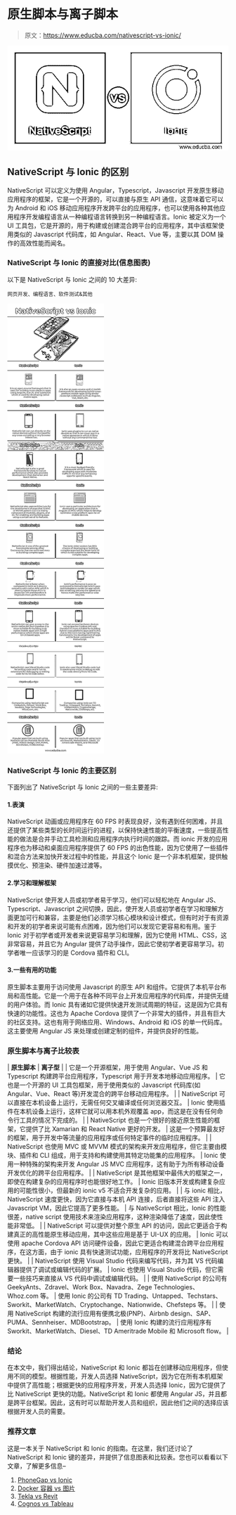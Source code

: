 # 原生脚本与离子脚本

> 原文：<https://www.educba.com/nativescript-vs-ionic/>

![NativeScript vs Ionic](img/f0443d4d37a18ef61f6842974619d98f.png)



## NativeScript 与 Ionic 的区别

NativeScript 可以定义为使用 Angular，Typescript，Javascript 开发原生移动应用程序的框架，它是一个开源的，可以直接与原生 API 通信，这意味着它可以为 Android 和 iOS 移动应用程序开发跨平台的应用程序，也可以使用各种其他应用程序开发编程语言从一种编程语言转换到另一种编程语言。Ionic 被定义为一个 UI 工具包，它是开源的，用于构建或创建混合跨平台的应用程序，其中该框架使用类似的 Javascript 代码库，如 Angular、React、Vue 等，主要以其 DOM 操作的高效性能而闻名。

### NativeScript 与 Ionic 的直接对比(信息图表)

以下是 NativeScript 与 Ionic 之间的 10 大差异:

<small>网页开发、编程语言、软件测试&其他</small>

![NativeScript-vs-Ionic-info](img/c396677c02267dc17f14db1970b3c435.png)



### NativeScript 与 Ionic 的主要区别

下面列出了 NativeScript 与 Ionic 之间的一些主要差异:

#### 1.表演

NativeScript 动画或应用程序在 60 FPS 时表现良好，没有遇到任何困难，并且还提供了某些类型的长时间运行的进程，以保持快速性能的平衡速度，一些提高性能的做法是合并手动工具检测和应用程序内执行时间的跟踪。而 ionic 开发的应用程序也为移动和桌面应用程序提供了 60 FPS 的出色性能，因为它使用了一些插件和混合方法来加快开发过程中的性能，并且这个 Ionic 是一个非本机框架，提供触摸优化、预渲染、硬件加速过渡等。

#### 2.学习和理解框架

NativeScript 使开发人员或初学者易于学习，他们可以轻松地在 Angular JS、Typescript、Javascript 之间切换，因此，使开发人员或初学者在学习和理解方面更加可行和兼容，主要是他们必须学习核心模块和设计模式，但有时对于有资源和开发的初学者来说可能有点困难，因为他们可以发现它更容易和有用。鉴于 Ionic 对于初学者或开发者来说更容易学习和理解，因为它使用 HTML、CSS，这非常容易，并且它为 Angular 提供了动手操作，因此它使初学者更容易学习。初学者唯一应该学习的是 Cordova 插件和 CLI。

#### 3.一些有用的功能

原生脚本主要用于访问使用 Javascript 的原生 API 和组件。它提供了本机平台布局和高性能。它是一个用于在各种不同平台上开发应用程序的代码库，并提供无缝的用户体验。而 Ionic 具有诸如它提供快速开发测试周期的特征，这是因为它具有快速的功能性。这也为 Apache Cordova 提供了一个非常大的插件，并且有巨大的社区支持。这也有用于网络应用、Windows、Android 和 iOS 的单一代码库。这主要使用 Angular JS 来处理或创建定制的组件，并提供良好的性能。

### 原生脚本与离子比较表

| **原生脚本** | **离子型** |
| 它是一个开源框架，用于使用 Angular、Vue JS 和 Typescript 构建跨平台应用程序，Typescript 用于开发本地移动应用程序。 | 它也是一个开源的 UI 工具包框架，用于使用类似的 Javascript 代码库(如 Angular、Vue、React 等)开发混合的跨平台移动应用程序。 |
| NativeScript 可以直接在本机设备上运行，无需任何交叉编译或任何浏览器交互。 | Ionic 使用插件在本机设备上运行，这样它就可以用本机外观覆盖 app，而这是在没有任何命令行工具的情况下完成的。 |
| NativeScript 也是一个很好的接近原生性能的框架，它提供了比 Xamarian 和 React Native 更好的开发。 | 这是一个预算最友好的框架，用于开发中等流量的应用程序或任何特定事件的临时应用程序。 |
| NativeScript 也使用 MVC 或 MVVM 模式的架构来开发应用程序，但它主要由模块、插件和 CLI 组成，用于支持和构建使用其特定功能集的应用程序。 | Ionic 使用一种特殊的架构来开发 Angular JS MVC 应用程序，这有助于为所有移动设备开发优化的跨平台应用程序。 |
| NativeScript 是其他框架中最伟大的框架之一，即使在构建复杂的应用程序时也能很好地工作。 | Ionic 旧版本开发或构建复杂应用的可能性很小，但最新的 ionic v5 不适合开发复杂的应用。 |
| 与 ionic 相比，NativeScript 速度更快，因为它直接与本机 API 连接，后者直接将这些 API 注入 Javascript VM，因此它提高了更多性能。 | 与 NativeScript 相比，Ionic 的性能很差，native script 使用技术来渲染应用程序，这种渲染降低了速度，因此使性能非常低。 |
| NativeScript 可以提供对整个原生 API 的访问，因此它更适合于构建真正的高性能原生移动应用，其中这些应用是基于 UI-UX 的应用。 | Ionic 可以使用 apache Cordova API 访问硬件设备，因此它更适合构建混合跨平台应用程序，在这方面，由于 ionic 具有快速测试功能，应用程序的开发将比 NativeScript 更快。 |
| NativeScript 使用 Visual Studio 代码来编写代码，并为其 VS 代码编辑器提供了调试或编辑代码的扩展。 | Ionic 也使用 Visual Studio 代码，但它需要一些技巧来直接从 VS 代码中调试或编辑代码。 |
| 使用 NativeScript 的公司有 GeekyAnts、Zdravel、Work Box、Navadra、Zege Technologies、Whoz.com 等。 | 使用 Ionic 的公司有 TD Trading、Untapped、Techstars、Sworkit、MarketWatch、Cryptochange、Nationwide、Chefsteps 等。 |
| 使用 NativeScript 构建的流行应用有便携北极(PNP)、Airbnb design、SAP、PUMA、Sennheiser、MDBootstrap。 | 使用 Ionic 构建的流行应用程序有 Sworkit、MarketWatch、Diesel、TD Ameritrade Mobile 和 Microsoft flow。 |

### 结论

在本文中，我们得出结论，NativeScript 和 Ionic 都旨在创建移动应用程序，但使用不同的模型。根据性能，开发人员选择 NativeScript，因为它在所有本机框架中提供了高性能；根据更快的应用程序开发，开发人员选择 Ionic，因为它提供了比 NativeScript 更快的功能。NativeScript 和 Ionic 都使用 Angular JS，并且都是跨平台框架。因此，这有时可以帮助开发人员和组织，因此他们之间的选择应该根据开发人员的需要。

### 推荐文章

这是一本关于 NativeScript 和 Ionic 的指南。在这里，我们还讨论了 NativeScript 和 Ionic 键的差异，并提供了信息图表和比较表。您也可以看看以下文章，了解更多信息–

1.  [PhoneGap vs Ionic](https://www.educba.com/phonegap-vs-ionic/)
2.  [Docker 容器 vs 图片](https://www.educba.com/docker-containers-vs-images/)
3.  [Tekla vs Revit](https://www.educba.com/tekla-vs-revit/)
4.  [Cognos vs Tableau](https://www.educba.com/cognos-vs-tableau/)





